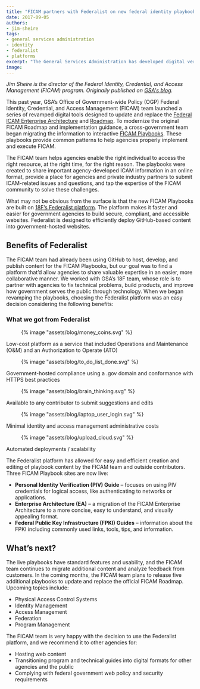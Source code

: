 ```yaml
---
title: "FICAM partners with Federalist on new federal identity playbooks"
date: 2017-09-05
authors:
- jim-sheire
tags:
- general services administration
- identity
- federalist
- platforms
excerpt: "The General Services Administration has developed digital versions of its Federal Identity, Credential and Access Management Roadmap and associated implementation guidance and put them online with the adoption of 18F’s Federalist platform."
image: 
---
```


_Jim Sheire is the director of the Federal Identity, Credential, and Access Management (FICAM) program. Originally published on [GSA's blog](https://gsablogs.gsa.gov/gsablog/2017/08/22/ficam-program-collaborates-with-18f-to-deliver-key-gsa-cyber-security-tools-and-resources/)._ 

This past year, GSA’s Office of Government-wide Policy (OGP) Federal Identity, Credential, and Access Management (FICAM) team launched a series of revamped digital tools designed to update and replace the [Federal ICAM Enterprise Architecture](https://arch.idmanagement.gov/) and [Roadmap](https://www.idmanagement.gov/build/#roadmap). To modernize the original FICAM Roadmap and implementation guidance, a cross-government team began migrating the information to interactive [FICAM Playbooks](https://www.idmanagement.gov/build/#playbooks). These playbooks provide common patterns to help agencies properly implement and execute FICAM.  

The FICAM team helps agencies enable the right individual to access the right resource, at the right time, for the right reason. The playbooks were created to share important agency-developed ICAM information in an online format, provide a place for agencies and private industry partners to submit ICAM-related issues and questions, and tap the expertise of the FICAM community to solve these challenges.


What may not be obvious from the surface is that the new FICAM Playbooks are built on [18F’s Federalist platform](https://federalist.18f.gov/). The platform makes it faster and easier for government agencies to build secure, compliant, and accessible websites. Federalist is designed to efficiently deploy GitHub-based content into government-hosted websites.  

## Benefits of Federalist
The FICAM team had already been using GitHub to host, develop, and publish content for the FICAM Playbooks, but our goal was to find a platform that’d allow agencies to share valuable expertise in an easier, more collaborative manner. We worked with GSA’s 18F team, whose role is to partner with agencies to fix technical problems, build products, and improve how government serves the public through technology. When we began revamping the playbooks, choosing the Federalist platform was an easy decision considering the following benefits:

### What we got from Federalist

<section class="usa-grid">
	<div class="icon-list-blog">
		<figure class="icon-list-image">{% image "assets/blog/money_coins.svg" %}</figure>
		<div class="icon-list-text-blog">
 			<p class="p-bold">Low-cost platform as a service that included Operations and Maintenance (O&M) and an Authorization to Operate (ATO) </p>
		</div>
	</div>
	<div class="icon-list-blog">
		<figure class="icon-list-image-blog">{% image "assets/blog/to_do_list_done.svg" %}</figure>
		<div class="icon-list-text-blog">
			<p class="p-bold">Government-hosted compliance using a .gov domain and conformance with HTTPS best practices </p>
		</div>
	</div>
	<div class="icon-list-blog">
		<figure class="icon-list-image-blog">{% image "assets/blog/brain_thinking.svg" %}</figure>
		<div class="icon-list-text-blog">
		  <p class="p-bold">Available to any contributor to submit suggestions and edits</p>
		</div>
	</div>
	<div class="icon-list-blog">
		<figure class="icon-list-image-blog">{% image "assets/blog/laptop_user_login.svg" %}</figure>
		<div class="icon-list-text-blog">
		  <p class="p-bold">Minimal identity and access management administrative costs</p>
		</div>
	</div>
	<div class="icon-list-blog">
		<figure class="icon-list-image-blog">{% image "assets/blog/upload_cloud.svg" %}</figure>
		<div class="icon-list-text-blog">
		  <p class="p-bold">Automated deployments / scalability</p>
		</div>
	</div>
</section>
        

The Federalist platform has allowed for easy and efficient creation and editing of playbook content by the FICAM team and outside contributors. Three FICAM Playbook sites are now live:
- **Personal Identity Verification (PIV) Guide** – focuses on using PIV credentials for logical access, like authenticating to networks or applications.
- **Enterprise Architecture (EA)** – a migration of the FICAM Enterprise Architecture to a more concise, easy to understand, and visually appealing format.
- **Federal Public Key Infrastructure (FPKI) Guides** – information about the FPKI including commonly used links, tools, tips, and information.

## What’s next?
The live playbooks have standard features and usability, and the FICAM team continues to migrate additional content and analyze feedback from customers. In the coming months, the FICAM team plans to release five additional playbooks to update and replace the official FICAM Roadmap. Upcoming topics include: 
- Physical Access Control Systems
- Identity Management
- Access Management
- Federation
- Program Management

The FICAM team is very happy with the decision to use the Federalist platform, and we recommend it to other agencies for:
- Hosting web content
- Transitioning program and technical guides into digital formats for other agencies and the public
- Complying with federal government web policy and security requirements

